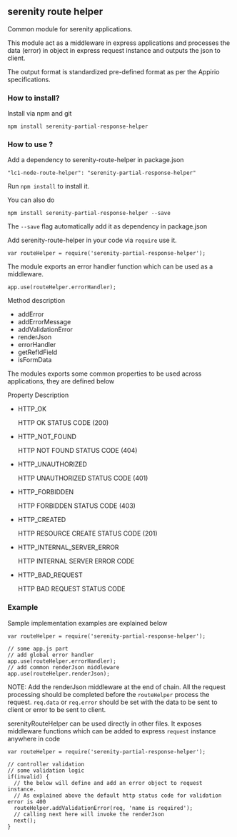 serenity route helper
---

Common module for serenity applications.

This module act as a middleware in express applications and processes the data (error) in object in express request instance and outputs the json to client.

The output format is standardized pre-defined format as per the Appirio specifications.

### How to install?

Install via npm and git

```
npm install serenity-partial-response-helper
```

### How to use ?

Add a dependency to serenity-route-helper in package.json

```
"lc1-node-route-helper": "serenity-partial-response-helper"
```

Run ```npm install``` to install it.

You can also do

```
npm install serenity-partial-response-helper --save
```

The ```--save``` flag automatically add it as dependency in package.json

Add serenity-route-helper in your code via ```require``` use it.


```
var routeHelper = require('serenity-partial-response-helper');
```

The module exports an error handler function which can be used as a middleware.

```
app.use(routeHelper.errorHandler);
```

Method description

- addError
- addErrorMessage
- addValidationError
- renderJson
- errorHandler
- getRefIdField
- isFormData

The modules exports some common properties to be used across applications, they are defined below

Property Description

- HTTP_OK

  HTTP OK STATUS CODE (200)
- HTTP_NOT_FOUND

  HTTP NOT FOUND STATUS CODE (404)
- HTTP_UNAUTHORIZED

  HTTP UNAUTHORIZED STATUS CODE (401)
- HTTP_FORBIDDEN

  HTTP FORBIDDEN STATUS CODE (403)
- HTTP_CREATED

  HTTP RESOURCE CREATE STATUS CODE (201)
- HTTP_INTERNAL_SERVER_ERROR

  HTTP INTERNAL SERVER ERROR CODE
- HTTP_BAD_REQUEST

  HTTP BAD REQUEST STATUS CODE

### Example

Sample implementation examples are explained below

```
var routeHelper = require('serenity-partial-response-helper');

// some app.js part
// add global error handler
app.use(routeHelper.errorHandler);
// add common renderJson middleware
app.use(routeHelper.renderJson);
```

NOTE: Add the renderJson middleware at the end of chain. All the request processing should be completed before the ```routeHelper``` process the request.
```req.data``` or ```req.error``` should be set with the data to be sent to client or error to be sent to client.

serenityRouteHelper can be used directly in other files. It exposes middleware functions which can be added to express ```request``` instance anywhere in code

```
var routeHelper = require('serenity-partial-response-helper');

// controller validation
// some validation logic
if(invalid) {
  // the below will define and add an error object to request instance.
  // As explained above the default http status code for validation error is 400
  routeHelper.addValidationError(req, 'name is required');
  // calling next here will invoke the renderJson
  next();
}
```

